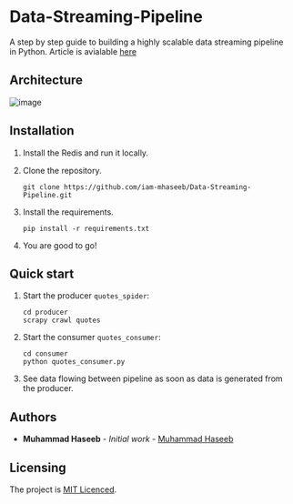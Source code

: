 # Data-Streaming-Pipeline


A step by step guide to building a highly scalable data streaming pipeline in Python. Article is avialable [here](https://medium.com/geekculture/building-a-highly-scalable-data-streaming-pipeline-in-python-1f3d317a142a)


Architecture
-----------
![image](https://user-images.githubusercontent.com/15142776/172305340-b376e400-2494-4111-9bde-9cf3c1f09c6c.png)


Installation
-----------
1. Install the Redis and run it locally.
2. Clone the repository.

    ```
    git clone https://github.com/iam-mhaseeb/Data-Streaming-Pipeline.git
    ```
    
2. Install the requirements.

    ```
    pip install -r requirements.txt
    ```

3. You are good to go!

Quick start
-----------

1. Start the producer `quotes_spider`:
    ```
    cd producer
    scrapy crawl quotes
    ```
2. Start the consumer `quotes_consumer`:
    ```
    cd consumer
    python quotes_consumer.py
    ```
3. See data flowing between pipeline as soon as data is generated from the producer.


## Authors

* **Muhammad Haseeb** - *Initial work* - [Muhammad Haseeb](https://github.com/iam-mhaseeb)

## Licensing
The project is [MIT Licenced](LICENSE).

